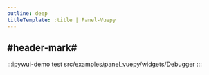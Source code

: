 ```yaml
---
outline: deep
titleTemplate: :title | Panel-Vuepy
---
```


## #header-mark#
:::ipywui-demo test
src/examples/panel_vuepy/widgets/Debugger
::: 